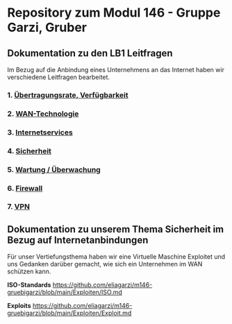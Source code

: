 # Repository zum Modul 146 - Gruppe Garzi, Gruber
## **Dokumentation zu den LB1 Leitfragen**
Im Bezug auf die Anbindung eines Unternehmens an das Internet haben wir verschiedene Leitfragen bearbeitet. 


### **1. <a target="_blank" href="https://github.com/eliagarzi/m146-gruebigarzi/blob/main/LB1/1%20%C3%9Cbertragungsrate%2C%20Verf%C3%BCgbarkeit/readme.md">Übertragungsrate, Verfügbarkeit</a>**

### **2. <a target="_blank" href="https://github.com/eliagarzi/m146-gruebigarzi/blob/main/LB1/2%20WAN-Technologie/readme.md">WAN-Technologie</a>**

### **3. <a  target="_blank" href="https://github.com/eliagarzi/m146-gruebigarzi/blob/main/LB1/3%20Internetservices/readme.md">Internetservices</a>**

### **4. <a target="_blank" href="https://github.com/eliagarzi/m146-gruebigarzi/blob/main/LB1/4.%20Sicherheit/readme.md">Sicherheit</a>**

### **5. <a target="_blank" href="https://github.com/eliagarzi/m146-gruebigarzi/blob/main/LB1/5%20Wartung%20-%20%C3%9Cberwachung/readme.md">Wartung / Überwachung</a>**

### **6. <a target="_blank" href="https://github.com/eliagarzi/m146-gruebigarzi/blob/main/LB1/6%20Firewall/readme.md">Firewall</a>**

### **7. <a target="_blank" href="https://github.com/eliagarzi/m146-gruebigarzi/blob/main/LB1/7%20VPN/readme.md">VPN</a>**









## **Dokumentation zu unserem Thema Sicherheit im Bezug auf Internetanbindungen**
Für unser Vertiefungsthema haben wir eine Virtuelle Maschine Exploitet und uns Gedanken darüber gemacht, wie sich ein Unternehmen im WAN schützen kann. 

**ISO-Standards**
https://github.com/eliagarzi/m146-gruebigarzi/blob/main/Exploiten/ISO.md

**Exploits**
https://github.com/eliagarzi/m146-gruebigarzi/blob/main/Exploiten/Exploit.md


[pandoc-style-shortlinks]: http://bla.bla


